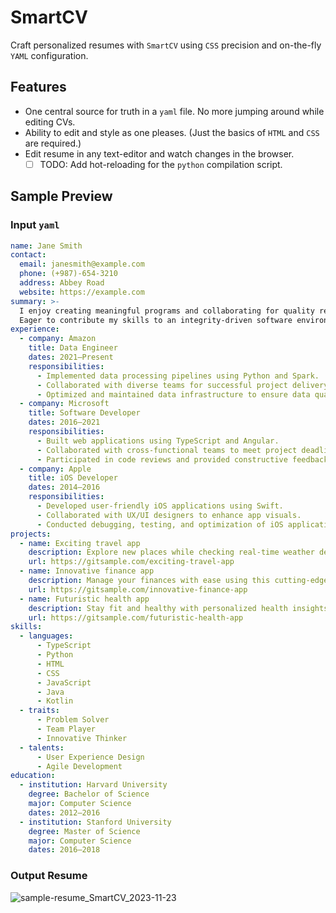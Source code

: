 # SmartCV

Craft personalized resumes with `SmartCV` using `CSS` precision and on-the-fly
`YAML` configuration.

## Features

- One central source for truth in a `yaml` file. No more jumping around while
  editing CVs.
- Ability to edit and style as one pleases. (Just the basics of `HTML` and `CSS`
  are required.)
- Edit resume in any text-editor and watch changes in the browser.
  - [ ] TODO: Add hot-reloading for the `python` compilation script.

## Sample Preview

### Input `yaml`

```yaml
name: Jane Smith
contact:
  email: janesmith@example.com
  phone: (+987)-654-3210
  address: Abbey Road
  website: https://example.com
summary: >-
  I enjoy creating meaningful programs and collaborating for quality results. 
  Eager to contribute my skills to an integrity-driven software environment.
experience:
  - company: Amazon
    title: Data Engineer
    dates: 2021–Present
    responsibilities:
      - Implemented data processing pipelines using Python and Spark.
      - Collaborated with diverse teams for successful project delivery.
      - Optimized and maintained data infrastructure to ensure data quality, integrity, and availability.
  - company: Microsoft
    title: Software Developer
    dates: 2016–2021
    responsibilities:
      - Built web applications using TypeScript and Angular.
      - Collaborated with cross-functional teams to meet project deadlines.
      - Participated in code reviews and provided constructive feedback to enhance code quality and maintainability.
  - company: Apple
    title: iOS Developer
    dates: 2014–2016
    responsibilities:
      - Developed user-friendly iOS applications using Swift.
      - Collaborated with UX/UI designers to enhance app visuals.
      - Conducted debugging, testing, and optimization of iOS applications to ensure a smooth user experience.
projects:
  - name: Exciting travel app
    description: Explore new places while checking real-time weather details.
    url: https://gitsample.com/exciting-travel-app
  - name: Innovative finance app
    description: Manage your finances with ease using this cutting-edge app.
    url: https://gitsample.com/innovative-finance-app
  - name: Futuristic health app
    description: Stay fit and healthy with personalized health insights.
    url: https://gitsample.com/futuristic-health-app
skills:
  - languages:
      - TypeScript
      - Python
      - HTML
      - CSS
      - JavaScript
      - Java
      - Kotlin
  - traits:
      - Problem Solver
      - Team Player
      - Innovative Thinker
  - talents:
      - User Experience Design
      - Agile Development
education:
  - institution: Harvard University
    degree: Bachelor of Science
    major: Computer Science
    dates: 2012–2016
  - institution: Stanford University
    degree: Master of Science
    major: Computer Science
    dates: 2016–2018
```

### Output Resume

![sample-resume_SmartCV_2023-11-23](https://github.com/lloydlobo/SmartCV/assets/76430758/a66c31c4-92f6-4ec6-8e81-e80d331b5efe)
